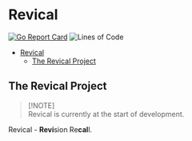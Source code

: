 # Revical

[![Go Report Card](https://goreportcard.com/badge/github.com/revical/revical)](https://goreportcard.com/report/github.com/revical/revical)
![Lines of Code](https://img.shields.io/github/languages/code-size/revical/revical)

- [Revical](#revical)
  - [The Revical Project](#the-revical-project)

## The Revical Project

> [!NOTE]\
> Revical is currently at the start of development.

Revical - **Revi**sion Re**cal**l.
